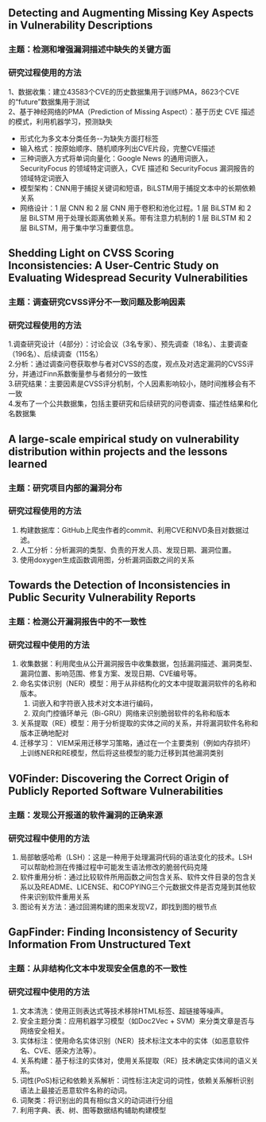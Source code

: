 ## Detecting and Augmenting Missing Key Aspects in Vulnerability Descriptions
### 主题：检测和增强漏洞描述中缺失的关键方面
### 研究过程使用的方法
1、数据收集：建立43583个CVE的历史数据集用于训练PMA，8623个CVE的“future”数据集用于测试  
2、基于神经网络的PMA（Prediction of Missing Aspect）：基于历史 CVE 描述的模式，利用机器学习，预测缺失  
   * 形式化为多文本分类任务--为缺失方面打标签  
   * 输入格式：按原始顺序、随机顺序列出CVE片段，完整CVE描述  
   * 三种词嵌入方式将单词向量化：Google News 的通用词嵌入，SecurityFocus 的领域特定词嵌入，CVE 描述和 SecurityFocus 漏洞报告的领域特定词嵌入  
   * 模型架构：CNN用于捕捉关键词和短语，BiLSTM用于捕捉文本中的长期依赖关系  
   * 网络设计：1 层 CNN 和 2 层 CNN 用于卷积和池化过程。1 层 BiLSTM 和 2 层 BiLSTM 用于处理长距离依赖关系。带有注意力机制的 1 层 BiLSTM 和 2 层 BiLSTM，用于集中学习重要信息。  

## Shedding Light on CVSS Scoring Inconsistencies: A User-Centric Study on Evaluating Widespread Security Vulnerabilities
### 主题：调查研究CVSS评分不一致问题及影响因素
### 研究过程使用的方法
1.调查研究设计（4部分）：讨论会议（3名专家）、预先调查（18名）、主要调查（196名）、后续调查（115名）<br>
2.分析：通过调查问卷获取参与者对CVSS的态度，观点及对选定漏洞的CVSS评分，并通过Finn系数衡量参与者频分的一致性<br>
3.研究结果：主要因素是CVSS评分机制，个人因素影响较小，随时间推移会有不一致<br>
4.发布了一个公共数据集，包括主要研究和后续研究的问卷调查、描述性结果和化名数据集<br>


## A large-scale empirical study on vulnerability distribution within projects and the lessons learned
### 主题：研究项目内部的漏洞分布
### 研究过程使用的方法
1. 构建数据库：GitHub上爬虫作者的commit、利用CVE和NVD条目对数据过滤。
2. 人工分析：分析漏洞的类型、负责的开发人员、发现日期、漏洞位置。
3. 使用doxygen生成函数调用图，分析漏洞函数之间的关系 


## Towards the Detection of Inconsistencies in Public Security Vulnerability Reports
### 主题：检测公开漏洞报告中的不一致性
### 研究过程中使用的方法
1. 收集数据：利用爬虫从公开漏洞报告中收集数据，包括漏洞描述、漏洞类型、漏洞位置、影响范围、修复方案、发现日期、CVE编号等。
2. 命名实体识别（NER）模型：用于从非结构化的文本中提取漏洞软件的名称和版本。
   1. 词嵌入和字符嵌入技术对文本进行编码，
   2. 双向门控循环单元（Bi-GRU）网络来识别脆弱软件的名称和版本
3. 关系提取（RE）模型：用于分析提取的实体之间的关系，并将漏洞软件名称和版本正确地配对
4. 迁移学习：
VIEM采用迁移学习策略，通过在一个主要类别（例如内存损坏）上训练NER和RE模型，然后将这些模型的能力迁移到其他漏洞类别

## V0Finder: Discovering the Correct Origin of Publicly Reported Software Vulnerabilities
### 主题：发现公开报道的软件漏洞的正确来源
### 研究过程中使用的方法
1. 局部敏感哈希（LSH）：这是一种用于处理漏洞代码的语法变化的技术。LSH可以帮助检测在传播过程中可能发生语法修改的脆弱代码克隆
2. 软件重用分析：通过比较软件所用函数之间包含关系、软件文件目录的包含关系以及README、LICENSE、和COPYING三个元数据文件是否克隆到其他软件来识别软件重用关系
3. 图论有关方法：通过回溯构建的图来发现VZ，即找到图的根节点

## GapFinder: Finding Inconsistency of Security Information From Unstructured Text
### 主题：从非结构化文本中发现安全信息的不一致性
### 研究过程中使用的方法
1. 文本清洗：使用正则表达式等技术移除HTML标签、超链接等噪声。
2. 安全主题分类：应用机器学习模型（如Doc2Vec + SVM）来分类文章是否与网络安全相关。
3. 实体标注：使用命名实体识别（NER）技术标注文本中的实体（如恶意软件名、CVE、感染方法等）。
4. 关系构建：基于标注的实体对，使用关系提取（RE）技术确定实体间的语义关系。
5. 词性(PoS)标记和依赖关系解析：词性标注决定词的词性，依赖关系解析识别语法上最接近恶意软件名称的动词。
6. 词聚类：将识别出的具有相似含义的动词进行分组
7. 利用字典、表、树、图等数据结构辅助构建模型
